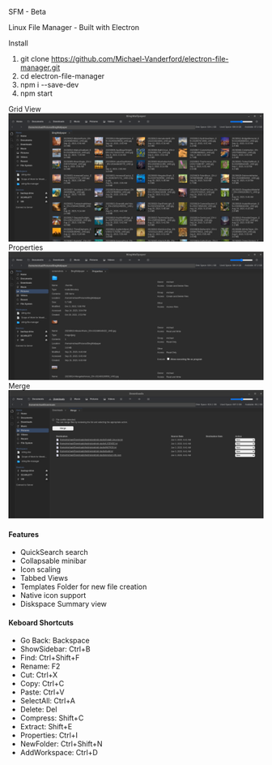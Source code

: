 
SFM - Beta

Linux File Manager - Built with Electron

Install

1. git clone https://github.com/Michael-Vanderford/electron-file-manager.git
2. cd electron-file-manager
3. npm i --save-dev
4. npm start

Grid View
![Screenshot 1](assets/screenshots/screenshot1.png?raw=true)
Properties
![Screenshot 1](assets/screenshots/Properties.png?raw=true)
Merge
![Screenshot 1](assets/screenshots/Merge.png?raw=true)
<!-- ![Screenshot 2](/screenshots/screenshot_2.png?raw=true)

![Screenshot 3](/screenshots/screenshot_3.png?raw=true) -->


<h4>Features</h4>

<ul>
    <li>QuickSearch search</li>
    <li>Collapsable minibar</li>
    <li>Icon scaling</li>
    <li>Tabbed Views</li>
    <!-- <li>Audio playback</li> -->
    <!-- <li>Audio or Video to Audio conversion - Requires ffmpeg</li> -->
    <li>Templates Folder for new file creation</li>
    <li>Native icon support</li>
    <li>Diskspace Summary view</li>
</ul>

<h4>Keboard Shortcuts</h4>

<ul>
    <li>Go Back: Backspace</li>
    <!-- <li>ShowWorkspace: Alt+W</li> -->
    <li>ShowSidebar: Ctrl+B</li>
    <li>Find: Ctrl+Shift+F</li>
    <li>Rename: F2</li>
    <li>Cut: Ctrl+X</li>
    <li>Copy: Ctrl+C</li>
    <li>Paste: Ctrl+V</li>
    <li>SelectAll: Ctrl+A</li>
    <li>Delete: Del</li>
    <li>Compress: Shift+C</li>
    <li>Extract: Shift+E</li>
    <li>Properties: Ctrl+I</li>
    <li>NewFolder: Ctrl+Shift+N</li>
    <li>AddWorkspace: Ctrl+D</li>
</ul>






<!-- Stack
<ul>
    <li><a href="https://nodejs.org/en/">nodejs</a></li>
    <li><a href="https://github.com/electron/electron">electron</li>
    <li><a href="https://semantic-ui.com">semantic-ui</a></li>
    <li><a href="https://www.chartjs.org/">chartjs</a></li>
    <li><a href="https://dragselect.com/">dragselect</a></li>
    <li><a href="https://craig.is/killing/mice">mousetrap</a></li>
    <li><a href="https://www.npmjs.com/package/open">open</a></li>
    <li><a href="https://www.npmjs.com/package/mime-types">mime-types</a></li>
    <li><a href="https://webpack.js.org/">webpack</a></li>
    <li><a href="https://icons.getbootstrap.com/">bootstrap-icons</a></li>
    <li><a href="https://getbootstrap.com/">bootstrap</a></li>
    <li><a href="https://jquery.com/">jquery - legacy</a></li>
</ul> -->


